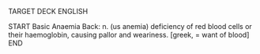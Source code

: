TARGET DECK
ENGLISH

START
Basic
Anaemia
Back: n. (us anemia) deficiency of red blood cells or their haemoglobin, causing pallor and weariness. [greek, = want of blood]
END
